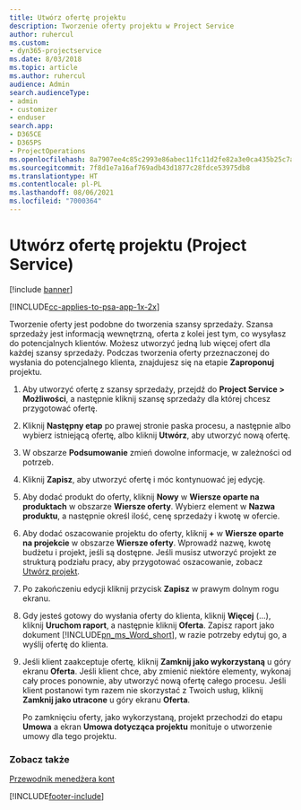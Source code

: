 ```yaml
---
title: Utwórz ofertę projektu
description: Tworzenie oferty projektu w Project Service
author: ruhercul
ms.custom:
- dyn365-projectservice
ms.date: 8/03/2018
ms.topic: article
ms.author: ruhercul
audience: Admin
search.audienceType:
- admin
- customizer
- enduser
search.app:
- D365CE
- D365PS
- ProjectOperations
ms.openlocfilehash: 8a7907ee4c85c2993e86abec11fc11d2fe82a3e0ca435b25c7a213bbce931e73
ms.sourcegitcommit: 7f8d1e7a16af769adb43d1877c28fdce53975db8
ms.translationtype: HT
ms.contentlocale: pl-PL
ms.lasthandoff: 08/06/2021
ms.locfileid: "7000364"
---
```

# <a name="create-a-project-quote-project-service"></a>Utwórz ofertę projektu (Project Service)

[!include [banner](../includes/psa-now-project-operations.md)]

[!INCLUDE[cc-applies-to-psa-app-1x-2x](../includes/cc-applies-to-psa-app-1x-2x.md)]

Tworzenie oferty jest podobne do tworzenia szansy sprzedaży. Szansa sprzedaży jest informacją wewnętrzną, oferta z kolei jest tym, co wysyłasz do potencjalnych klientów. Możesz utworzyć jedną lub więcej ofert dla każdej szansy sprzedaży. Podczas tworzenia oferty przeznaczonej do wysłania do potencjalnego klienta, znajdujesz się na etapie **Zaproponuj** projektu.  
  
1. Aby utworzyć ofertę z szansy sprzedaży, przejdź do **Project Service > Możliwości**, a następnie kliknij szansę sprzedaży dla której chcesz przygotować ofertę.  
  
2. Kliknij **Następny etap** po prawej stronie paska procesu, a następnie albo wybierz istniejącą ofertę, albo kliknij **Utwórz**, aby utworzyć nową ofertę.  
  
3. W obszarze **Podsumowanie** zmień dowolne informacje, w zależności od potrzeb.  
  
4. Kliknij **Zapisz**, aby utworzyć ofertę i móc kontynuować jej edycję.  
  
5. Aby dodać produkt do oferty, kliknij **Nowy** w **Wiersze oparte na produktach** w obszarze **Wiersze oferty**. Wybierz element w **Nazwa produktu**, a następnie określ ilość, cenę sprzedaży i kwotę w ofercie.  
  
6. Aby dodać oszacowanie projektu do oferty, kliknij **+** w **Wiersze oparte na projekcie** w obszarze **Wiersze oferty**. Wprowadź nazwę, kwotę budżetu i projekt, jeśli są dostępne. Jeśli musisz utworzyć projekt ze strukturą podziału pracy, aby przygotować oszacowanie, zobacz [Utwórz projekt](../psa/create-project.md).  
  
7. Po zakończeniu edycji kliknij przycisk **Zapisz** w prawym dolnym rogu ekranu.  
  
8. Gdy jesteś gotowy do wysłania oferty do klienta, kliknij **Więcej** (...), kliknij **Uruchom raport**, a następnie kliknij **Oferta**. Zapisz raport jako dokument [!INCLUDE[pn_ms_Word_short](../includes/pn-ms-word-short.md)], w razie potrzeby edytuj go, a wyślij ofertę do klienta.  
  
9. Jeśli klient zaakceptuje ofertę, kliknij **Zamknij jako wykorzystaną** u góry ekranu **Oferta**. Jeśli klient chce, aby zmienić niektóre elementy, wykonaj cały proces ponownie, aby utworzyć nową ofertę całego procesu. Jeśli klient postanowi tym razem nie skorzystać z Twoich usług, kliknij **Zamknij jako utracone** u góry ekranu **Oferta**.  
  
   Po zamknięciu oferty, jako wykorzystaną, projekt przechodzi do etapu **Umowa** a ekran **Umowa dotycząca projektu** monituje o utworzenie umowy dla tego projektu.  
  
### <a name="see-also"></a>Zobacz także  
 [Przewodnik menedżera kont](../psa/account-manager-guide.md)


[!INCLUDE[footer-include](../includes/footer-banner.md)]
